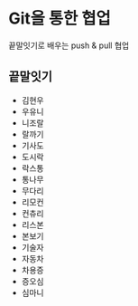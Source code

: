 # Git을 통한 협업

끝말잇기로 배우는 push & pull 협업

## 끝말잇기

- 김현우
- 우유니
- 니조랄
- 랄까기
- 기사도
- 도시락
- 락스통
- 통나무
- 무다리
- 리모컨
- 컨츄리
- 리스본
- 본보기
- 기술자
- 자동차
- 차용증
- 증오심
- 심마니
